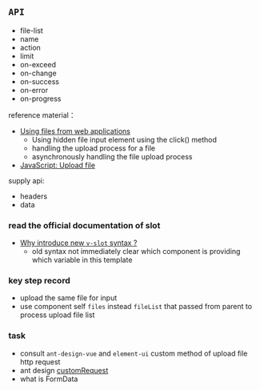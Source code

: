 ## `API`
* file-list
* name
* action
* limit
* on-exceed
* on-change
* on-success
* on-error
* on-progress

reference material：
* [Using files from web applications](https://developer.mozilla.org/en-US/docs/Web/API/File/Using_files_from_web_applications)
  * Using hidden file input element using the click() method
  * handling the upload process for a file
  * asynchronously handling the file upload process
* [JavaScript: Upload file](https://stackoverflow.com/a/51109645/12819402)

supply api: 
* headers
* data

### read the official documentation of slot
* [Why introduce new `v-slot` syntax ?](https://github.com/vuejs/rfcs/blob/master/active-rfcs/0001-new-slot-syntax.md) 
  * old syntax not immediately clear which component is providing which variable in this template

### key step record
* upload the same file for input
* use component self `files` instead `fileList` that passed from parent to process upload file list

### task
* consult `ant-design-vue` and `element-ui` custom method of upload file http request
* ant design [customRequest](https://github.com/react-component/upload#customrequest)
* what is FormData
